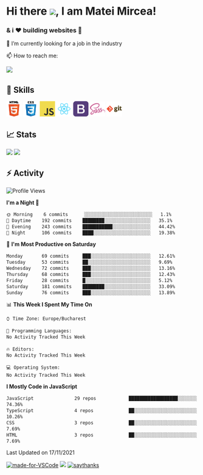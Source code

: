 # Hi there <img src="https://raw.githubusercontent.com/MartinHeinz/MartinHeinz/master/wave.gif" width="30px">, I am Matei Mircea!
### & i ❤️ building websites 🙌

🔭 I’m currently looking for a job in the industry

📫 How to reach me:

<a href="https://www.linkedin.com/in/mateimircea/">
  <img src="https://img.shields.io/badge/--linkedin?label=LinkedIn&logo=LinkedIn&style=social" />
<a>
 
 
## 🚀 Skills 
<div display="inline">
<img alt="HTML5" width="40px" src="https://raw.githubusercontent.com/github/explore/80688e429a7d4ef2fca1e82350fe8e3517d3494d/topics/html/html.png" />
<img alt="CSS3" width="40px" src="https://raw.githubusercontent.com/github/explore/80688e429a7d4ef2fca1e82350fe8e3517d3494d/topics/css/css.png" />
<img alt="JavaScript" width="40px" src="https://raw.githubusercontent.com/github/explore/80688e429a7d4ef2fca1e82350fe8e3517d3494d/topics/javascript/javascript.png" />
<img alt="React" width="40px" src="https://raw.githubusercontent.com/github/explore/80688e429a7d4ef2fca1e82350fe8e3517d3494d/topics/react/react.png" />
<img alt="bootstrap" width="40px" src="https://raw.githubusercontent.com/github/explore/78df643247d429f6cc873026c0622819ad797942/topics/bootstrap/bootstrap.png" />
<img alt="Sass" width="40px" src="https://raw.githubusercontent.com/github/explore/80688e429a7d4ef2fca1e82350fe8e3517d3494d/topics/sass/sass.png" />
<img alt="Git" width="40px" src="https://raw.githubusercontent.com/github/explore/80688e429a7d4ef2fca1e82350fe8e3517d3494d/topics/git/git.png" />
<div>


## 📈 Stats 
<div display="inline">
<img src="https://github-readme-stats.vercel.app/api/top-langs/?username=Matei87&theme=radical&show_icons=true" />
<img src="https://github-readme-stats.vercel.app/api?username=Matei87&theme=radical&show_icons=true" />
<div>


## :zap: Activity
<!--START_SECTION:waka-->
![Profile Views](http://img.shields.io/badge/Profile%20Views-0-blue)

**I'm a Night 🦉** 

```text
🌞 Morning    6 commits      ░░░░░░░░░░░░░░░░░░░░░░░░░   1.1% 
🌆 Daytime    192 commits    ████████░░░░░░░░░░░░░░░░░   35.1% 
🌃 Evening    243 commits    ███████████░░░░░░░░░░░░░░   44.42% 
🌙 Night      106 commits    ████░░░░░░░░░░░░░░░░░░░░░   19.38%

```
📅 **I'm Most Productive on Saturday** 

```text
Monday       69 commits     ███░░░░░░░░░░░░░░░░░░░░░░   12.61% 
Tuesday      53 commits     ██░░░░░░░░░░░░░░░░░░░░░░░   9.69% 
Wednesday    72 commits     ███░░░░░░░░░░░░░░░░░░░░░░   13.16% 
Thursday     68 commits     ███░░░░░░░░░░░░░░░░░░░░░░   12.43% 
Friday       28 commits     █░░░░░░░░░░░░░░░░░░░░░░░░   5.12% 
Saturday     181 commits    ████████░░░░░░░░░░░░░░░░░   33.09% 
Sunday       76 commits     ███░░░░░░░░░░░░░░░░░░░░░░   13.89%

```


📊 **This Week I Spent My Time On** 

```text
⌚︎ Time Zone: Europe/Bucharest

💬 Programming Languages: 
No Activity Tracked This Week

🔥 Editors: 
No Activity Tracked This Week

💻 Operating System: 
No Activity Tracked This Week

```

**I Mostly Code in JavaScript** 

```text
JavaScript               29 repos            ██████████████████░░░░░░░   74.36% 
TypeScript               4 repos             ██░░░░░░░░░░░░░░░░░░░░░░░   10.26% 
CSS                      3 repos             ██░░░░░░░░░░░░░░░░░░░░░░░   7.69% 
HTML                     3 repos             ██░░░░░░░░░░░░░░░░░░░░░░░   7.69%

```



 Last Updated on 17/11/2021
<!--END_SECTION:waka-->
  
  
  

[![made-for-VSCode](https://img.shields.io/badge/Made%20for-VSCode-1f425f.svg)](https://code.visualstudio.com/)
<img src="https://img.shields.io/badge/MADE%20WITH%20%E2%9D%A4%EF%B8%8F%20IN-ROMANIA-%23CD0000?style=for-the-badge" />
[![saythanks](https://img.shields.io/badge/say-thanks-ff69b4.svg)](https://saythanks.io/to/kennethreitz)
